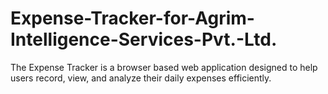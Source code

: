 # Expense-Tracker-for-Agrim-Intelligence-Services-Pvt.-Ltd.
The Expense Tracker is a browser based web application designed to help users record, view, and analyze their daily expenses efficiently.
